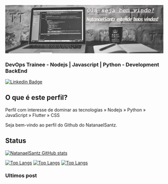 ![Bem vindo ao NatanaelSantz!](https://github.com/NatanaelSantz/NatanaelSantz/blob/main/hendler.jpg)
### DevOps Trainee - Nodejs | Javascript | Python - Development BackEnd

[![Linkedin Badge](https://img.shields.io/badge/-LinkedIn-blue?style=flat-square&logo=Linkedin&logoColor=white&link=https://https://www.linkedin.com/in/natanael-santana-santos/)](https://www.linkedin.com/in/natanael-santana-santos/)
## O que é este perfil?
Perfil com interesse de dominar as tecnologias  » Nodejs » Python » JavaScript » Flutter » CSS


Seja bem-vindo ao perfil  do Github do NatanaelSantz.
## Status

[![NatanaelSantz GitHub stats](https://github-readme-stats.vercel.app/api?username=NatanaelSantz&show_icons=true&theme=radical)](https://github.com/NatanaelSantz/github-readme-stats)

[![Top Langs](https://github-readme-stats.vercel.app/api/top-langs/?username=NatanaelSantz&show_icons=true&theme=radical)](https://github.com/NatanaelSantz/github-readme-stats)
[![Top Langs](https://github-readme-stats.vercel.app/api/top-langs/?username=NatanaelSantz&langs_count=10)](https://github.com/NatanaelSantz/github-readme-stats)
[![Top Langs](https://github-readme-stats.vercel.app/api/top-langs/?username=NatanaelSantz&hide=javascript,html,python,css,flutter,nodejs)](https://github.com/NatanaelSantz/github-readme-stats)

### Ultimos post 
<!-- BLOG-POST-LIST:START -->
<!-- BLOG-POST-LIST:END -->